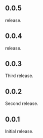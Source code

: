 ## 0.0.5

release.

## 0.0.4

release.

## 0.0.3

Third release.

## 0.0.2

Second release.

## 0.0.1

Initial release.
